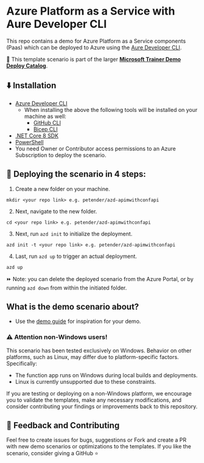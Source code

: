 # Azure Platform as a Service with Aure Developer CLI

This repo contains a demo for Azure Platform as a Service components (Paas) which can be deployed to Azure using the [Aure Developer CLI](https://learn.microsoft.com/en-us/azure/developer/azure-developer-cli/overview). 

💪 This template scenario is part of the larger **[Microsoft Trainer Demo Deploy Catalog](https://aka.ms/trainer-demo-deploy)**.

## ⬇️ Installation
- [Azure Developer CLI](https://learn.microsoft.com/en-us/azure/developer/azure-developer-cli/install-azd)
    - When installing the above the following tools will be installed on your machine as well:
        - [GitHub CLI](https://cli.github.com)
        - [Bicep CLI](https://learn.microsoft.com/en-us/azure/azure-resource-manager/bicep/install)
- [.NET Core 8 SDK](https://dotnet.microsoft.com/en-us/download/dotnet/8.0)
- [PowerShell](https://learn.microsoft.com/en-us/powershell/scripting/install/installing-powershell)
- You need Owner or Contributor access permissions to an Azure Subscription to  deploy the scenario.


## 🚀 Deploying the scenario in 4 steps:

1. Create a new folder on your machine.
```
mkdir <your repo link> e.g. petender/azd-apimwithconfapi
```
2. Next, navigate to the new folder.
```
cd <your repo link> e.g. petender/azd-apimwithconfapi
```
3. Next, run `azd init` to initialize the deployment.
```
azd init -t <your repo link> e.g. petender/azd-apimwithconfapi
```
4. Last, run `azd up` to trigger an actual deployment.
```
azd up
```

⏩ Note: you can delete the deployed scenario from the Azure Portal, or by running ```azd down``` from within the initiated folder.


## What is the demo scenario about?
- Use the [demo guide](demoguide/demoguide.md) for inspiration for your demo.


### ⚠️ Attention non-Windows users!
This scenario has been tested exclusively on Windows. Behavior on other platforms, such as Linux, may differ due to platform-specific factors. Specifically:
- The function app runs on Windows during local builds and deployments.
- Linux is currently unsupported due to these constraints.

If you are testing or deploying on a non-Windows platform, we encourage you to validate the templates, make any necessary modifications, and consider contributing your findings or improvements back to this repository.


## 💭 Feedback and Contributing
Feel free to create issues for bugs, suggestions or Fork and create a PR with new demo scenarios or optimizations to the templates. 
If you like the scenario, consider giving a GitHub ⭐